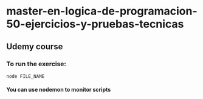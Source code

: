 # master-en-logica-de-programacion-50-ejercicios-y-pruebas-tecnicas
## Udemy course 

### To run the exercise: 
```
node FILE_NAME
```

#### You can use nodemon to monitor scripts
